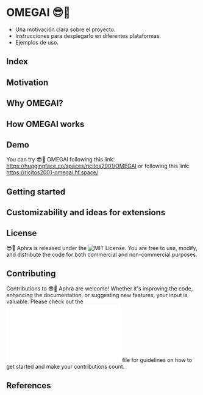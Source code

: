 # OMEGAI 😎💬

- Una motivación clara sobre el proyecto.
- Instrucciones para desplegarlo en diferentes plataformas.
- Ejemplos de uso.

## Index

## Motivation

## Why OMEGAI?

## How OMEGAI works

## Demo
You can try 😎💬 OMEGAI following this link: https://huggingface.co/spaces/ricitos2001/OMEGAI
or following this link: https://ricitos2001-omegai.hf.space/


## Getting started


## Customizability and ideas for extensions


## License
😎💬 Aphra is released under the ![MIT License](./LICENSE). You are free to use, modify, and distribute the code for both commercial and non-commercial purposes.

## Contributing
Contributions to 😎💬 Aphra are welcome! Whether it's improving the code, enhancing the documentation, or suggesting new features, your input is valuable. Please check out the ![CONTRIBUTING.md](./CONTRIBUTE.md) file for guidelines on how to get started and make your contributions count.

## References
